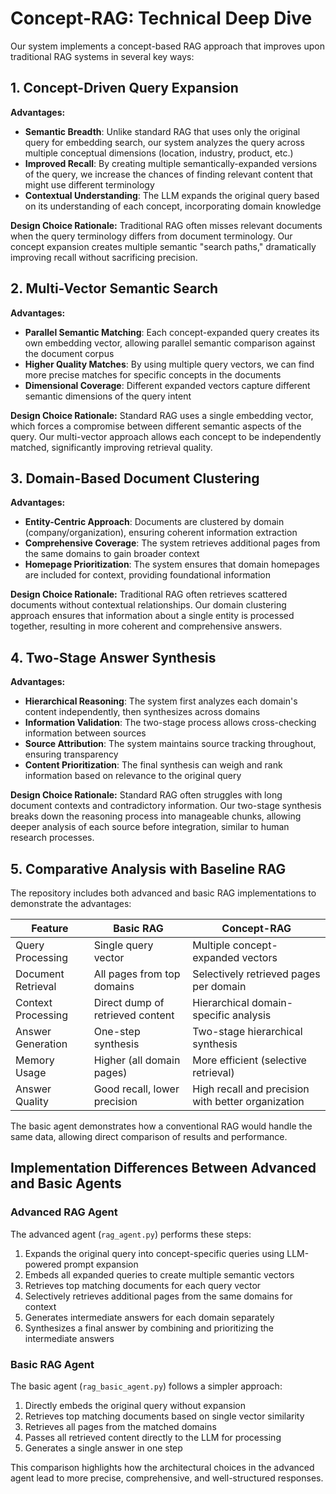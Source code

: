 # Concept-RAG: Technical Deep Dive

Our system implements a concept-based RAG approach that improves upon traditional RAG systems in several key ways:

## 1. Concept-Driven Query Expansion

**Advantages:**
- **Semantic Breadth**: Unlike standard RAG that uses only the original query for embedding search, our system analyzes the query across multiple conceptual dimensions (location, industry, product, etc.)
- **Improved Recall**: By creating multiple semantically-expanded versions of the query, we increase the chances of finding relevant content that might use different terminology
- **Contextual Understanding**: The LLM expands the original query based on its understanding of each concept, incorporating domain knowledge

**Design Choice Rationale:** 
Traditional RAG often misses relevant documents when the query terminology differs from document terminology. Our concept expansion creates multiple semantic "search paths," dramatically improving recall without sacrificing precision.

## 2. Multi-Vector Semantic Search

**Advantages:**
- **Parallel Semantic Matching**: Each concept-expanded query creates its own embedding vector, allowing parallel semantic comparison against the document corpus
- **Higher Quality Matches**: By using multiple query vectors, we can find more precise matches for specific concepts in the documents
- **Dimensional Coverage**: Different expanded vectors capture different semantic dimensions of the query intent

**Design Choice Rationale:**
Standard RAG uses a single embedding vector, which forces a compromise between different semantic aspects of the query. Our multi-vector approach allows each concept to be independently matched, significantly improving retrieval quality.

## 3. Domain-Based Document Clustering

**Advantages:**
- **Entity-Centric Approach**: Documents are clustered by domain (company/organization), ensuring coherent information extraction
- **Comprehensive Coverage**: The system retrieves additional pages from the same domains to gain broader context
- **Homepage Prioritization**: The system ensures that domain homepages are included for context, providing foundational information

**Design Choice Rationale:**
Traditional RAG often retrieves scattered documents without contextual relationships. Our domain clustering approach ensures that information about a single entity is processed together, resulting in more coherent and comprehensive answers.

## 4. Two-Stage Answer Synthesis

**Advantages:**
- **Hierarchical Reasoning**: The system first analyzes each domain's content independently, then synthesizes across domains
- **Information Validation**: The two-stage process allows cross-checking information between sources
- **Source Attribution**: The system maintains source tracking throughout, ensuring transparency
- **Content Prioritization**: The final synthesis can weigh and rank information based on relevance to the original query

**Design Choice Rationale:**
Standard RAG often struggles with long document contexts and contradictory information. Our two-stage synthesis breaks down the reasoning process into manageable chunks, allowing deeper analysis of each source before integration, similar to human research processes.

## 5. Comparative Analysis with Baseline RAG

The repository includes both advanced and basic RAG implementations to demonstrate the advantages:

| Feature | Basic RAG | Concept-RAG |
|---------|-----------|-------------|
| Query Processing | Single query vector | Multiple concept-expanded vectors |
| Document Retrieval | All pages from top domains | Selectively retrieved pages per domain |
| Context Processing | Direct dump of retrieved content | Hierarchical domain-specific analysis |
| Answer Generation | One-step synthesis | Two-stage hierarchical synthesis |
| Memory Usage | Higher (all domain pages) | More efficient (selective retrieval) |
| Answer Quality | Good recall, lower precision | High recall and precision with better organization |

The basic agent demonstrates how a conventional RAG would handle the same data, allowing direct comparison of results and performance.

## Implementation Differences Between Advanced and Basic Agents

### Advanced RAG Agent
The advanced agent (`rag_agent.py`) performs these steps:
1. Expands the original query into concept-specific queries using LLM-powered prompt expansion
2. Embeds all expanded queries to create multiple semantic vectors
3. Retrieves top matching documents for each query vector
4. Selectively retrieves additional pages from the same domains for context
5. Generates intermediate answers for each domain separately
6. Synthesizes a final answer by combining and prioritizing the intermediate answers

### Basic RAG Agent
The basic agent (`rag_basic_agent.py`) follows a simpler approach:
1. Directly embeds the original query without expansion
2. Retrieves top matching documents based on single vector similarity
3. Retrieves all pages from the matched domains
4. Passes all retrieved content directly to the LLM for processing
5. Generates a single answer in one step

This comparison highlights how the architectural choices in the advanced agent lead to more precise, comprehensive, and well-structured responses. 